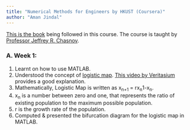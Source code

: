 ```yaml
---
title: "Numerical Methods for Engineers by HKUST (Coursera)"
author: "Aman Jindal"
---
```


<a href='https://www.math.hkust.edu.hk/~machas/numerical-methods-for-engineers.pdf' target="_blank">This is the book</a> being followed in this course. The course is taught by <a href ='https://www.math.hkust.edu.hk/~machas/' target="_blank">Professor Jeffrey R. Chasnov</a>.


### A. Week 1:

1. Learnt on how to use MATLAB. 
2. Understood the concept of <a href="https://en.wikipedia.org/wiki/Logistic_map" target="_blank">logistic map</a>. <a href='https://www.youtube.com/watch?v=ovJcsL7vyrk' target="_blank">This video by Veritasium</a> provides a good explanation. 
3. Mathematically, Logistic Map is written as x<sub>n+1</sub> = rx<sub>n</sub>1-x<sub>n</sub>. 
4. x<sub>n</sub> is a number between zero and one, that represents the ratio of existing population to the maximum possible population.
5. r is the growth rate of the population.
6. Computed & presented the bifurcation diagram for the logistic map in MATLAB. 



